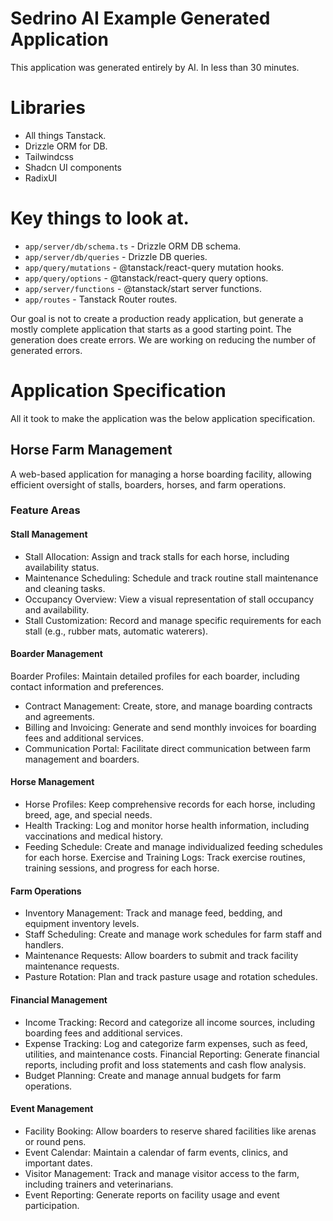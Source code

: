 # Sedrino AI Example Generated Application 

This application was generated entirely by AI. In less than 30 minutes.

# Libraries
- All things Tanstack.
- Drizzle ORM for DB.
- Tailwindcss
- Shadcn UI components
- RadixUI

# Key things to look at.

- `app/server/db/schema.ts` - Drizzle ORM DB schema.
- `app/server/db/queries` - Drizzle DB queries.
- `app/query/mutations` - @tanstack/react-query mutation hooks.
- `app/query/options` - @tanstack/react-query query options.
- `app/server/functions` - @tanstack/start server functions.
- `app/routes` - Tanstack Router routes.

Our goal is not to create a production ready application, but generate a mostly complete application that starts as a good starting point.
The generation does create errors. We are working on reducing the number of generated errors.

# Application Specification

All it took to make the application was the below application specification.

## Horse Farm Management

A web-based application for managing a horse boarding facility, allowing efficient oversight of stalls, boarders, horses, and farm operations.

### Feature Areas

#### Stall Management

- Stall Allocation: Assign and track stalls for each horse, including availability status.
- Maintenance Scheduling: Schedule and track routine stall maintenance and cleaning tasks.
- Occupancy Overview: View a visual representation of stall occupancy and availability.
- Stall Customization: Record and manage specific requirements for each stall (e.g., rubber mats, automatic waterers).

#### Boarder Management

Boarder Profiles: Maintain detailed profiles for each boarder, including contact information and preferences.
- Contract Management: Create, store, and manage boarding contracts and agreements.
- Billing and Invoicing: Generate and send monthly invoices for boarding fees and additional services.
- Communication Portal: Facilitate direct communication between farm management and boarders.

#### Horse Management

- Horse Profiles: Keep comprehensive records for each horse, including breed, age, and special needs.
- Health Tracking: Log and monitor horse health information, including vaccinations and medical history.
- Feeding Schedule: Create and manage individualized feeding schedules for each horse.
Exercise and Training Logs: Track exercise routines, training sessions, and progress for each horse.
#### Farm Operations

- Inventory Management: Track and manage feed, bedding, and equipment inventory levels.
- Staff Scheduling: Create and manage work schedules for farm staff and handlers.
- Maintenance Requests: Allow boarders to submit and track facility maintenance requests.
- Pasture Rotation: Plan and track pasture usage and rotation schedules.

#### Financial Management

- Income Tracking: Record and categorize all income sources, including boarding fees and additional services.
- Expense Tracking: Log and categorize farm expenses, such as feed, utilities, and maintenance costs.
Financial Reporting: Generate financial reports, including profit and loss statements and cash flow analysis.
- Budget Planning: Create and manage annual budgets for farm operations.

#### Event Management

- Facility Booking: Allow boarders to reserve shared facilities like arenas or round pens.
- Event Calendar: Maintain a calendar of farm events, clinics, and important dates.
- Visitor Management: Track and manage visitor access to the farm, including trainers and veterinarians.
- Event Reporting: Generate reports on facility usage and event participation.
